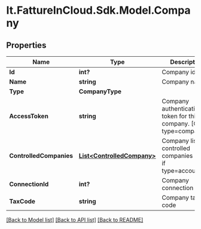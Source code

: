 # It.FattureInCloud.Sdk.Model.Company

## Properties

Name | Type | Description | Notes
------------ | ------------- | ------------- | -------------
**Id** | **int?** | Company id | [optional] 
**Name** | **string** | Company name | [optional] 
**Type** | **CompanyType** |  | [optional] 
**AccessToken** | **string** | Company authentication token for this company. [Only if type&#x3D;company] | [optional] 
**ControlledCompanies** | [**List&lt;ControlledCompany&gt;**](ControlledCompany.md) | Company list of controlled companies [Only if type&#x3D;accountant] | [optional] 
**ConnectionId** | **int?** | Company connection id | [optional] 
**TaxCode** | **string** | Company tax code | [optional] 

[[Back to Model list]](../README.md#documentation-for-models) [[Back to API list]](../README.md#documentation-for-api-endpoints) [[Back to README]](../README.md)

